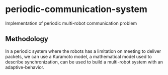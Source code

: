 # periodic-communication-system
Implementation of periodic multi-robot communication problem

## Methodology
In a periodic system where the robots has a limitation on meeting to deliver packets, we can use a Kuramoto model, a mathematical model used to describe synchronization, can be used to build a multi-robot system with an adaptive-behavior.
